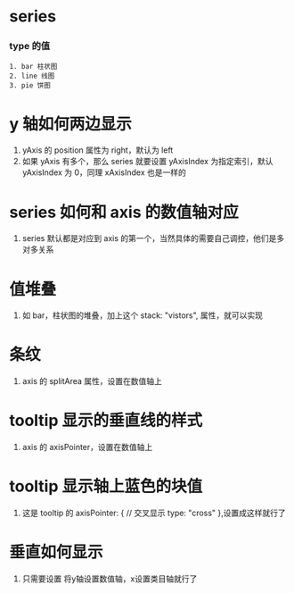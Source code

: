 # series

### type 的值

```
1. bar 柱状图
2. line 线图
3. pie 饼图

```

# y 轴如何两边显示

1. yAxis 的 position 属性为 right，默认为 left
2. 如果 yAxis 有多个，那么 series 就要设置 yAxisIndex 为指定索引，默认 yAxisIndex 为 0，同理 xAxisIndex 也是一样的

# series 如何和 axis 的数值轴对应

1. series 默认都是对应到 axis 的第一个，当然具体的需要自己调控，他们是多对多关系

# 值堆叠

1. 如 bar，柱状图的堆叠，加上这个 stack: "vistors", 属性，就可以实现

# 条纹

1. axis 的 splitArea 属性，设置在数值轴上

# tooltip 显示的垂直线的样式

1. axis 的 axisPointer，设置在数值轴上

# tooltip 显示轴上蓝色的块值

1. 这是 tooltip 的 axisPointer: { // 交叉显示 type: "cross" },设置成这样就行了

# 垂直如何显示

1. 只需要设置 将y轴设置数值轴，x设置类目轴就行了


